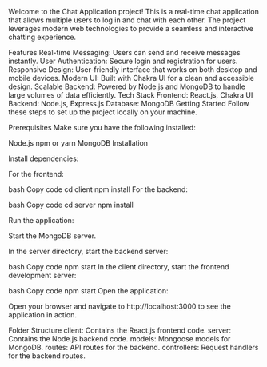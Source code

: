 Welcome to the Chat Application project! This is a real-time chat application that allows multiple users to log in and chat with each other. The project leverages modern web technologies to provide a seamless and interactive chatting experience.

Features
Real-time Messaging: Users can send and receive messages instantly.
User Authentication: Secure login and registration for users.
Responsive Design: User-friendly interface that works on both desktop and mobile devices.
Modern UI: Built with Chakra UI for a clean and accessible design.
Scalable Backend: Powered by Node.js and MongoDB to handle large volumes of data efficiently.
Tech Stack
Frontend: React.js, Chakra UI
Backend: Node.js, Express.js
Database: MongoDB
Getting Started
Follow these steps to set up the project locally on your machine.

Prerequisites
Make sure you have the following installed:

Node.js
npm or yarn
MongoDB
Installation

Install dependencies:

For the frontend:

bash
Copy code
cd client
npm install
For the backend:

bash
Copy code
cd server
npm install

Run the application:

Start the MongoDB server.

In the server directory, start the backend server:

bash
Copy code
npm start
In the client directory, start the frontend development server:

bash
Copy code
npm start
Open the application:

Open your browser and navigate to http://localhost:3000 to see the application in action.

Folder Structure
client: Contains the React.js frontend code.
server: Contains the Node.js backend code.
models: Mongoose models for MongoDB.
routes: API routes for the backend.
controllers: Request handlers for the backend routes.
